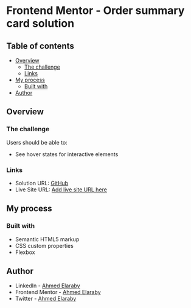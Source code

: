 # Frontend Mentor - Order summary card solution
## Table of contents

- [Overview](#overview)
  - [The challenge](#the-challenge)
  - [Links](#links)
- [My process](#my-process)
  - [Built with](#built-with)
- [Author](#author)

## Overview

### The challenge

Users should be able to:

- See hover states for interactive elements


### Links

- Solution URL: [GitHub](https://github.com/aelaraby99/-Frontend-MentorChallenge--Order-summary-component.git)
- Live Site URL: [Add live site URL here](https://your-live-site-url.com)

## My process

### Built with

- Semantic HTML5 markup
- CSS custom properties
- Flexbox

## Author

- LinkedIn - [Ahmed Elaraby](https://www.linkedin.com/in/aelaraby99)
- Frontend Mentor - [Ahmed Elaraby](https://www.frontendmentor.io/profile/aelaraby99)
- Twitter - [Ahmed Elaraby](https://twitter.com/aelaraby99)

